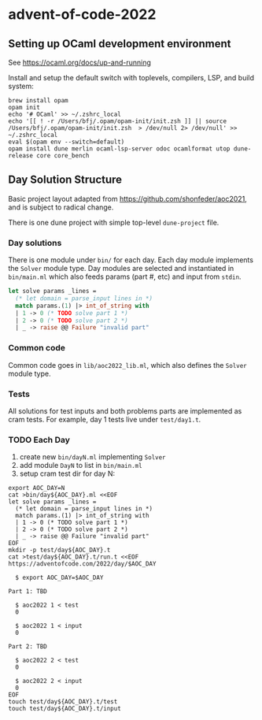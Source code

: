 # advent-of-code-2022

## Setting up OCaml development environment

See https://ocaml.org/docs/up-and-running

Install and setup the default switch with toplevels, compilers, LSP, and build
system:

```
brew install opam
opam init
echo '# OCaml' >> ~/.zshrc_local
echo '[[ ! -r /Users/bfj/.opam/opam-init/init.zsh ]] || source /Users/bfj/.opam/opam-init/init.zsh  > /dev/null 2> /dev/null' >> ~/.zshrc_local
eval $(opam env --switch=default)
opam install dune merlin ocaml-lsp-server odoc ocamlformat utop dune-release core core_bench
```

## Day Solution Structure

Basic project layout adapted from https://github.com/shonfeder/aoc2021,
and is subject to radical change.

There is one dune project with simple top-level `dune-project` file.

### Day solutions

There is one module under `bin/` for each day. Each day module implements the
`Solver` module type. Day modules are selected and instantiated in
`bin/main.ml` which also feeds params (part #, etc) and input from `stdin`.

```ocaml
let solve params _lines =
  (* let domain = parse_input lines in *)
  match params.(1) |> int_of_string with
  | 1 -> 0 (* TODO solve part 1 *)
  | 2 -> 0 (* TODO solve part 2 *)
  | _ -> raise @@ Failure "invalid part"
```

### Common code

Common code goes in `lib/aoc2022_lib.ml`, which also defines the `Solver`
module type.

### Tests

All solutions for test inputs and both problems parts are implemented as cram
tests. For example, day 1 tests live under `test/day1.t`.

### TODO Each Day

1. create new `bin/dayN.ml` implementing `Solver`
2. add module `DayN` to list in `bin/main.ml`
3. setup cram test dir for day N:

```shell
export AOC_DAY=N
cat >bin/day${AOC_DAY}.ml <<EOF
let solve params _lines =
  (* let domain = parse_input lines in *)
  match params.(1) |> int_of_string with
  | 1 -> 0 (* TODO solve part 1 *)
  | 2 -> 0 (* TODO solve part 2 *)
  | _ -> raise @@ Failure "invalid part"
EOF
mkdir -p test/day${AOC_DAY}.t
cat >test/day${AOC_DAY}.t/run.t <<EOF
https://adventofcode.com/2022/day/$AOC_DAY

  $ export AOC_DAY=$AOC_DAY

Part 1: TBD

  $ aoc2022 1 < test
  0

  $ aoc2022 1 < input
  0

Part 2: TBD

  $ aoc2022 2 < test
  0

  $ aoc2022 2 < input
  0
EOF
touch test/day${AOC_DAY}.t/test
touch test/day${AOC_DAY}.t/input
```